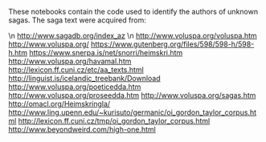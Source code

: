 These notebooks contain the code used to identify the authors of unknown sagas.  The saga text were acquired from:

\n http://www.sagadb.org/index_az
\n http://www.voluspa.org/voluspa.htm
http://www.voluspa.org/
https://www.gutenberg.org/files/598/598-h/598-h.htm
https://www.snerpa.is/net/snorri/heimskri.htm
http://www.voluspa.org/havamal.htm
http://lexicon.ff.cuni.cz/etc/aa_texts.html
http://linguist.is/icelandic_treebank/Download
http://www.voluspa.org/poeticedda.htm
http://www.voluspa.org/proseedda.htm
http://www.voluspa.org/sagas.htm
http://omacl.org/Heimskringla/
http://www.ling.upenn.edu/~kurisuto/germanic/oi_gordon_taylor_corpus.html
http://lexicon.ff.cuni.cz/tmp/oi_gordon_taylor_corpus.html
http://www.beyondweird.com/high-one.html

